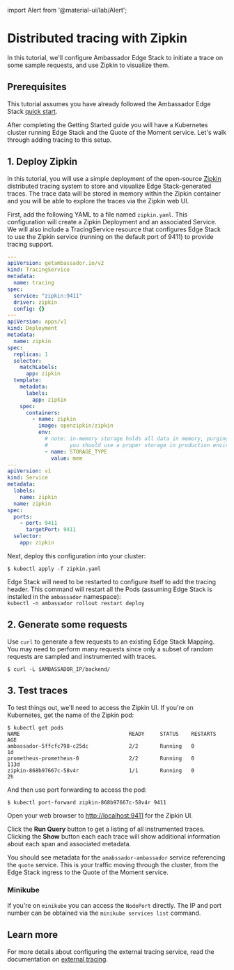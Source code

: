 import Alert from '@material-ui/lab/Alert';

# Distributed tracing with Zipkin

In this tutorial, we'll configure Ambassador Edge Stack to initiate a trace on some sample requests, and use Zipkin to visualize them.

## Prerequisites

This tutorial assumes you have already followed the Ambassador Edge Stack [quick start](../../tutorials/getting-started).

After completing the Getting Started guide you will have a Kubernetes cluster running Edge Stack and the Quote of the Moment service. Let's walk through adding tracing to this setup.

## 1. Deploy Zipkin

In this tutorial, you will use a simple deployment of the open-source [Zipkin](https://github.com/openzipkin/zipkin/wiki) distributed tracing system to store and visualize Edge Stack-generated traces. The trace data will be stored in memory within the Zipkin container and you will be able to explore the traces via the Zipkin web UI.

First, add the following YAML to a file named `zipkin.yaml`. This configuration will create a Zipkin Deployment and an associated Service. We will also include a TracingService resource that configures Edge Stack to use the Zipkin service (running on the default port of 9411) to provide tracing support.

```yaml
---
apiVersion: getambassador.io/v2
kind: TracingService
metadata:
  name: tracing
spec:
  service: "zipkin:9411"
  driver: zipkin
  config: {}
---
apiVersion: apps/v1
kind: Deployment
metadata:
  name: zipkin
spec:
  replicas: 1
  selector:
    matchLabels:
      app: zipkin
  template:
    metadata:
      labels:
        app: zipkin
    spec:
      containers:
        - name: zipkin
          image: openzipkin/zipkin
          env:
            # note: in-memory storage holds all data in memory, purging older data upon a span limit.
            #       you should use a proper storage in production environments
            - name: STORAGE_TYPE
              value: mem
---
apiVersion: v1
kind: Service
metadata:
  labels:
    name: zipkin
  name: zipkin
spec:
  ports:
    - port: 9411
      targetPort: 9411
  selector:
    app: zipkin
```

Next, deploy this configuration into your cluster:

```
$ kubectl apply -f zipkin.yaml
```

<Alert severity="info">
  Edge Stack will need to be restarted to configure itself to add the tracing header. This command will restart all the Pods (assuming Edge Stack is installed in the <code>ambassador</code> namespace):
  <br/>
  <code>kubectl -n ambassador rollout restart deploy</code>
</Alert>

## 2. Generate some requests

Use `curl` to generate a few requests to an existing Edge Stack Mapping. You may need to perform many requests since only a subset of random requests are sampled and instrumented with traces.

```
$ curl -L $AMBASSADOR_IP/backend/
```

## 3. Test traces

To test things out, we'll need to access the Zipkin UI. If you're on Kubernetes, get the name of the Zipkin pod:

```
$ kubectl get pods
NAME                                   READY     STATUS    RESTARTS   AGE
ambassador-5ffcfc798-c25dc             2/2       Running   0          1d
prometheus-prometheus-0                2/2       Running   0          113d
zipkin-868b97667c-58v4r                1/1       Running   0          2h
```

And then use port forwarding to access the pod:

```
$ kubectl port-forward zipkin-868b97667c-58v4r 9411
```

Open your web browser to [http://localhost:9411](http://localhost:9411) for the Zipkin UI.

Click the **Run Query** button to get a listing of all instrumented traces. Clicking the **Show** button each each trace will show additional information about each span and associated metadata.

You should see metadata for the `amabssador-ambassador` service referencing the `quote` service.  This is your traffic moving through the cluster, from the Edge Stack ingress to the Quote of the Moment service.

### Minikube

If you're on `minikube` you can access the `NodePort` directly. The IP and port number can be obtained via the `minikube services list` command.

## Learn more

For more details about configuring the external tracing service, read the documentation on [external tracing](../../topics/running/services/tracing-service).
